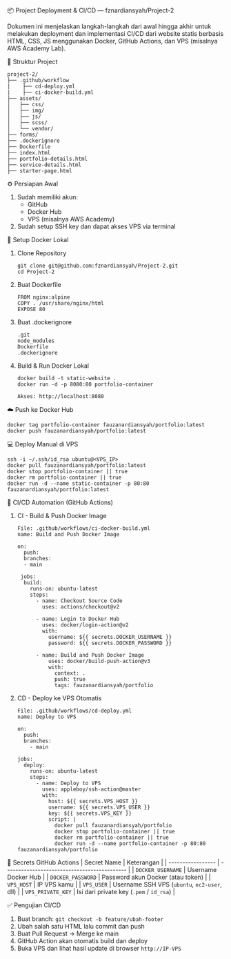 📦 Project Deployment & CI/CD — fznardiansyah/Project-2

Dokumen ini menjelaskan langkah-langkah dari awal hingga akhir untuk melakukan deployment dan implementasi CI/CD dari website statis berbasis HTML, CSS, JS menggunakan Docker, GitHub Actions, dan VPS (misalnya AWS Academy Lab).

📁 Struktur Project
```
project-2/
├── .github/workflow
|    ├── cd-deploy.yml
|    ├── ci-docker-build.yml
├── assets/
│   ├── css/
│   ├── img/
│   ├── js/
│   ├── scss/
│   └── vendor/
├── forms/
├── .dockerignore
├── Dockerfile
├── index.html
├── portfolio-details.html
├── service-details.html
├── starter-page.html
```
⚙️ Persiapan Awal
1. Sudah memiliki akun:
    - GitHub
    - Docker Hub
    - VPS (misalnya AWS Academy)
2. Sudah setup SSH key dan dapat akses VPS via terminal

🐳 Setup Docker Lokal
1. Clone Repository
   ```
   git clone git@github.com:fznardiansyah/Project-2.git
   cd Project-2
   ```
2. Buat Dockerfile
   ```
   FROM nginx:alpine
   COPY . /usr/share/nginx/html
   EXPOSE 80
   ```
3. Buat .dockerignore
   ```
   .git
   node_modules
   Dockerfile
   .dockerignore
   ```
4. Build & Run Docker Lokal
   ```
   docker build -t static-website .
   docker run -d -p 8080:80 portfolio-container
   ```
   `Akses: http://localhost:8080`
   
☁️ Push ke Docker Hub
```
docker tag portfolio-container fauzanardiansyah/portfolio:latest
docker push fauzanardiansyah/portfolio:latest
```
💻 Deploy Manual di VPS
```
ssh -i ~/.ssh/id_rsa ubuntu@<VPS_IP>
docker pull fauzanardiansyah/portfolio:latest
docker stop portfolio-container || true
docker rm portfolio-container || true
docker run -d --name static-container -p 80:80 fauzanardiansyah/portfolio:latest
```
🤖 CI/CD Automation (GitHub Actions)

1. CI - Build & Push Docker Image
   ```
   File: .github/workflows/ci-docker-build.yml
   name: Build and Push Docker Image
      
   on:
     push:
     branches:
     - main
      
    jobs:
     build:
       runs-on: ubuntu-latest
       steps:
         - name: Checkout Source Code
           uses: actions/checkout@v2
      
         - name: Login to Docker Hub
           uses: docker/login-action@v2
           with:
             username: ${{ secrets.DOCKER_USERNAME }}
             password: ${{ secrets.DOCKER_PASSWORD }}
      
         - name: Build and Push Docker Image
             uses: docker/build-push-action@v3
             with:
               context: .
               push: true
               tags: fauzanardiansyah/portfolio
    ```
2. CD - Deploy ke VPS Otomatis
   ```
   File: .github/workflows/cd-deploy.yml
   name: Deploy to VPS

   on:
     push:
     branches:
       - main
    
   jobs:
     deploy:
       runs-on: ubuntu-latest
       steps:
         - name: Deploy to VPS
           uses: appleboy/ssh-action@master
           with:
             host: ${{ secrets.VPS_HOST }}
             username: ${{ secrets.VPS_USER }}
             key: ${{ secrets.VPS_KEY }}
             script: |
               docker pull fauzanardiansyah/portfolio
               docker stop portfolio-container || true
               docker rm portfolio-container || true
               docker run -d --name portfolio-container -p 80:80 fauzanardiansyah/portfolio
    ```
🔐 Secrets GitHub Actions
| Secret Name       | Keterangan                                   |
| ----------------- | -------------------------------------------- |
| `DOCKER_USERNAME` | Username Docker Hub                          |
| `DOCKER_PASSWORD` | Password akun Docker (atau token)            |
| `VPS_HOST`        | IP VPS kamu                                  |
| `VPS_USER`        | Username SSH VPS (`ubuntu`, `ec2-user`, dll) |
| `VPS_PRIVATE_KEY` | Isi dari private key (`.pem` / `id_rsa`)     |

✅ Pengujian CI/CD
1. Buat branch:
   `git checkout -b feature/ubah-footer`
2. Ubah salah satu HTML lalu commit dan push
3. Buat Pull Request → Merge ke main
4. GitHub Action akan otomatis build dan deploy
5. Buka VPS dan lihat hasil update di browser
   `http://IP-VPS`
